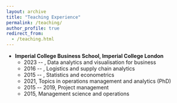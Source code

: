 ```yaml
---
layout: archive
title: "Teaching Experience"
permalink: /teaching/
author_profile: true
redirect_from: 
  - /teaching.html
---
```


* **Imperial College Business School, Imperial College London**
    * 2023 -- , Data analytics and visualisation for business
    * 2016 -- , Logistics and supply chain analytics
    * 2015 -- , Statistics and econometrics
    * 2021, Topics in operations management and analytics (PhD)
    * 2015 -- 2019, Project management
    * 2015, Management science and operations